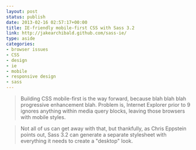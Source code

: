 ```yaml
---
layout: post
status: publish
date: 2013-02-16 02:57:17+00:00
title: IE-friendly mobile-first CSS with Sass 3.2
link: http://jakearchibald.github.com/sass-ie/
type: aside
categories:
- browser issues
- CSS
- design
- ie
- mobile
- responsive design
- sass
---
```


> 
  
> 
> Building CSS mobile-first is the way forward, because blah blah blah progressive enhancement blah. Problem is, Internet Explorer prior to 9 ignores anything within media query blocks, leaving those browsers with mobile styles.
> 
> 

> 
> Not all of us can get away with that, but thankfully, as Chris Eppstein points out, Sass 3.2 can generate a separate stylesheet with everything it needs to create a "desktop" look.
> 
> 

